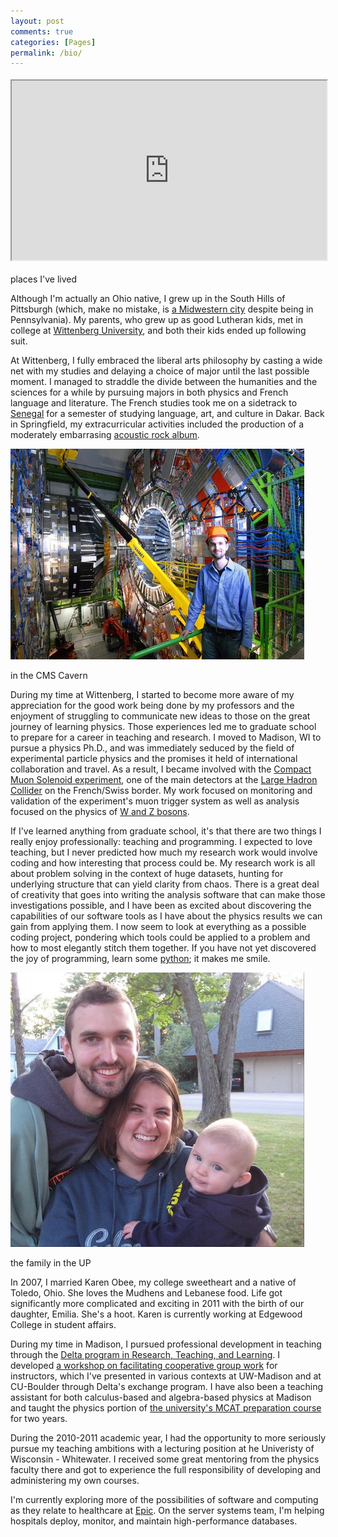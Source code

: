 ```yaml
---
layout: post
comments: true
categories: [Pages]
permalink: /bio/
---
```


<div class="imgcontainer">
<iframe style="width: 100%; height: 20.5em; margin: 0.25em 0;" scrolling="no" src="http://maps.google.com/maps/ms?ie=UTF8&amp;t=h&amp;msa=0&amp;msid=201747899667285679972.0004a4bade8b09a0fa795&amp;ll=36.879621,-34.804687&amp;spn=55.146624,164.882813&amp;z=2&amp;output=embed"></iframe>
<p>places I've lived</p>
</div>

Although I'm actually an Ohio native, I grew up in the South Hills of Pittsburgh (which, make no mistake, is [a Midwestern city](http://en.wikipedia.org/wiki/Midwestern_United_States#Cultural_overlap) despite being in Pennsylvania).  My parents, who grew up as good Lutheran kids, met in college at [Wittenberg University](http://www.wittenberg.edu), and both their kids ended up following suit.

<!-- more -->

At Wittenberg, I fully embraced the liberal arts philosophy by casting a wide net with my studies and delaying a choice of major until the last possible moment.  I managed to straddle the divide between the humanities and the sciences for a while by pursuing majors in both physics and French language and literature.  The French studies took me on a sidetrack to [Senegal](http://en.wikipedia.org/wiki/Senegal) for a semester of studying language, art, and culture in Dakar.  Back in Springfield, my extracurricular activities included the production of a moderately embarrasing [acoustic rock album](http://jeffklukas.bandcamp.com/).

<div class="imgcontainer">
<img src="/images/cms-hat470.jpg" alt="In the CMS cavern">
<p>in the CMS Cavern</p>
</div>

During my time at Wittenberg, I started to become more aware of my appreciation for the good work being done by my professors and the enjoyment of struggling to communicate new ideas to those on the great journey of learning physics.  Those experiences led me to graduate school to prepare for a career in teaching and research.  I moved to Madison, WI to pursue a physics Ph.D., and was immediately seduced by the field of experimental particle physics and the promises it held of international collaboration and travel.  As a result, I became involved with the [Compact Muon Solenoid experiment](http://cms.cern.ch/), one of the main detectors at the [Large Hadron Collider](http://public.web.cern.ch/public/en/lhc/lhc-en.html) on the French/Swiss border.  My work focused on monitoring and validation of the experiment's muon trigger system as well as analysis focused on the physics of [W and Z bosons](http://en.wikipedia.org/wiki/W_and_Z_bosons).

If I've learned anything from graduate school, it's that there are two things I really enjoy professionally: teaching and programming.  I expected to love teaching, but I never predicted how much my research work would involve coding and how interesting that process could be.  My research work is all about problem solving in the context of huge datasets, hunting for underlying structure that can yield clarity from chaos.  There is a great deal of creativity that goes into writing the analysis software that can make those investigations possible, and I have been as excited about discovering the capabilities of our software tools as I have about the physics results we can gain from applying them.  I now seem to look at everything as a possible coding project, pondering which tools could be applied to a problem and how to most elegantly stitch them together.  If you have not yet discovered the joy of programming, learn some [python](http://docs.python.org/tutorial/); it makes me smile.

<div class="imgcontainer">
<img src="/images/upnorth.jpg">
<p>the family in the UP</p>
</div>

In 2007, I married Karen Obee, my college sweetheart and a native of Toledo, Ohio.  She loves the Mudhens and Lebanese food.  Life got significantly more complicated and exciting in 2011 with the birth of our daughter, Emilia.  She's a hoot.  Karen is currently working at Edgewood College in student affairs.

During my time in Madison, I pursued professional development in teaching through the [Delta program in Research, Teaching, and Learning](http://delta.wisc.edu/). I developed [a workshop on facilitating cooperative group work](/teaching/) for instructors, which I've presented in various contexts at UW-Madison and at CU-Boulder through Delta's exchange program.  I have also been a teaching assistant for both calculus-based and algebra-based physics at Madison and taught the physics portion of [the university's MCAT preparation course](http://www.prehealth.wisc.edu/apply/uw_mcat.html) for two years.

During the 2010-2011 academic year, I had the opportunity to more seriously pursue my teaching ambitions with a lecturing position at he Univeristy of Wisconsin - Whitewater.  I received some great mentoring from the physics faculty there and got to experience the full responsibility of developing and administering my own courses.

I'm currently exploring more of the possibilities of software and computing as they relate to healthcare at [Epic](http://epic.com).  On the server systems team, I'm helping hospitals deploy, monitor, and maintain high-performance databases.
